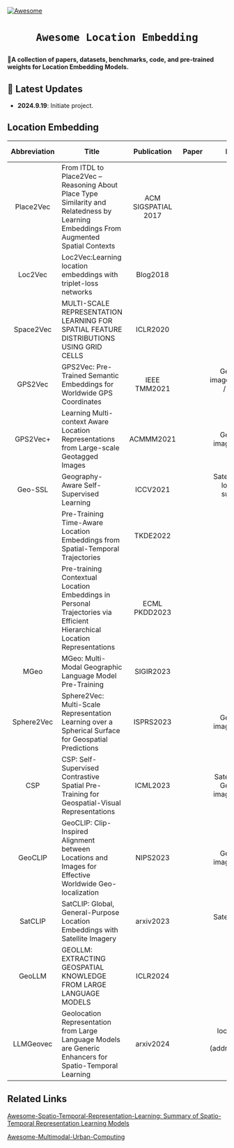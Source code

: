 <!-- [![Maintenance](https://img.shields.io/badge/Maintained%3F-yes-green.svg)](https://github.com/Jack-bo1220/Awesome-Remote-Sensing-Foundation-Models/graphs/commit-activity) -->
[![Awesome](https://cdn.rawgit.com/sindresorhus/awesome/d7305f38d29fed78fa85652e3a63e154dd8e8829/media/badge.svg)](https://github.com/Jack-bo1220/Awesome-Remote-Sensing-Foundation-Models)
<!-- <img alt="GitHub watchers" src="https://img.shields.io/github/watchers/Jack-bo1220/Awesome-Remote-Sensing-Foundation-Models?style=social"> <img alt="GitHub stars" src="https://img.shields.io/github/stars/Jack-bo1220/Awesome-Remote-Sensing-Foundation-Models?style=social"> <img alt="GitHub forks" src="https://img.shields.io/github/forks/Jack-bo1220/Awesome-Remote-Sensing-Foundation-Models?style=social"> -->

# <p align=center>`Awesome Location Embedding`</p>

:star2:**A collection of papers, datasets, benchmarks, code, and pre-trained weights for Location Embedding Models.**

## 📢 Latest Updates
<!-- :fire::fire::fire: Last Updated on 2024.08.19 :fire::fire::fire: -->

- **2024.9.19**: Initiate project.

## Location Embedding
|Abbreviation|Title|Publication|Paper|Modality|Code & Weights|
|:---:|---|:---:|:---:|:---:|:---:|
|Place2Vec|From ITDL to Place2Vec – Reasoning About Place Type Similarity and Relatedness by Learning Embeddings From Augmented Spatial Contexts|ACM SIGSPATIAL 2017
|Loc2Vec|Loc2Vec:Learning location embeddings with triplet-loss networks|Blog2018||location||
|Space2Vec|MULTI-SCALE REPRESENTATION LEARNING FOR SPATIAL FEATURE DISTRIBUTIONS USING GRID CELLS|ICLR2020||location
|GPS2Vec|GPS2Vec: Pre-Trained Semantic Embeddings for Worldwide GPS Coordinates|IEEE TMM2021||Geo-tagged image / Check-ins / Tweets + location|
|GPS2Vec+|Learning Multi-context Aware Location Representations from Large-scale Geotagged Images|ACMMM2021||Geo-tagged image + location||
|Geo-SSL|Geography-Aware Self-Supervised Learning|ICCV2021||Satellite image + location (as supervision signal)||
||Pre-Training Time-Aware Location Embeddings from Spatial-Temporal Trajectories|TKDE2022||||
||Pre-training Contextual Location Embeddings in Personal Trajectories via Efficient Hierarchical Location Representations|ECML PKDD2023||||
|MGeo|MGeo: Multi-Modal Geographic Language Model Pre-Training |SIGIR2023||
|Sphere2Vec|Sphere2Vec: Multi-Scale Representation Learning over a Spherical Surface for Geospatial Predictions|ISPRS2023||Geo-tagged image + location||
|CSP|CSP: Self-Supervised Contrastive Spatial Pre-Training for Geospatial-Visual Representations|ICML2023||Satellite image / Geo-tagged image + location||
|GeoCLIP|GeoCLIP: Clip-Inspired Alignment between Locations and Images for Effective Worldwide Geo-localization|NIPS2023||Geo-tagged image + location||
|SatCLIP|SatCLIP: Global, General-Purpose Location Embeddings with Satellite Imagery|arxiv2023||Satellite image + location||
|GeoLLM|GEOLLM: EXTRACTING GEOSPATIAL KNOWLEDGE FROM LARGE LANGUAGE MODELS|ICLR2024||
|LLMGeovec|Geolocation Representation from Large Language Models are Generic Enhancers for Spatio-Temporal Learning|arxiv2024||location+OSM data (addresses,nearby places)||

## Related Links
[Awesome-Spatio-Temporal-Representation-Learning: Summary of Spatio-Temporal Representation Learning Models](https://github.com/aptx1231/Awesome-Spatio-Temporal-Representation-Learning)

[Awesome-Multimodal-Urban-Computing](https://github.com/CityMind-Lab/Awesome-Multimodal-Urban-Computing)